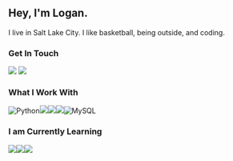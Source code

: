 ## Hey, I'm Logan. 
I live in Salt Lake City. I like basketball, being outside, and coding.

### Get In Touch
<a href="mailto:logansingleton3@gmail.com"><img src="https://img.shields.io/badge/Gmail-D14836?style=for-the-badge&logo=gmail&logoColor=white"></a> <a href="https://www.linkedin.com/in/logan-singleton-58a259204/"><img src="https://img.shields.io/badge/LinkedIn-0077B5?style=for-the-badge&logo=linkedin&logoColor=white"></a> 


### What I Work With
![Python](https://img.shields.io/badge/python-3670A0?style=for-the-badge&logo=python&logoColor=ffdd54)<img src="https://img.shields.io/badge/C%2B%2B-00599C?style=for-the-badge&logo=c%2B%2B&logoColor=white"><img src="https://img.shields.io/badge/HTML5-E34F26?style=for-the-badge&logo=html5&logoColor=white"><img src="https://img.shields.io/badge/CSS3-1572B6?style=for-the-badge&logo=css3&logoColor=white">![MySQL](https://img.shields.io/badge/mysql-%2300f.svg?style=for-the-badge&logo=mysql&logoColor=white)

### I am Currently Learning
<img src="https://img.shields.io/badge/JavaScript-F7DF1E?style=for-the-badge&logo=javascript&logoColor=black"><img src="https://shields.io/badge/TypeScript-3178C6?logo=TypeScript&logoColor=FFF&style=flat-square"><img src="https://img.shields.io/badge/Vue.js-35495E?style=for-the-badge&logo=vuedotjs&logoColor=4FC08D">


